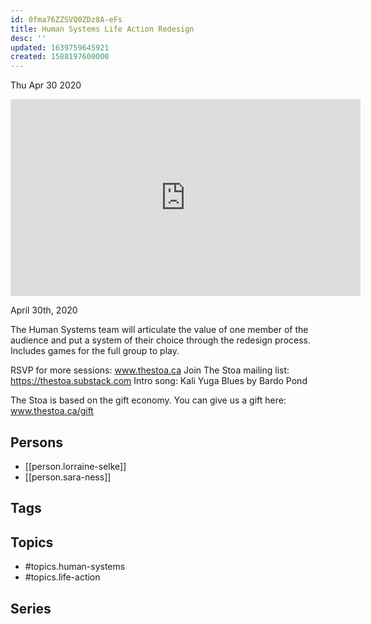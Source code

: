 ```yaml
---
id: 0fma76ZZSVQ0ZDz8A-eFs
title: Human Systems Life Action Redesign
desc: ''
updated: 1639759645921
created: 1588197600000
---
```





Thu Apr 30 2020

<iframe width="560" height="315" src="https://www.youtube.com/embed/LlN2sIWdb_w" title="Human Systems Life Action Redesign w/ Anne-Lorraine Selke & Sara Ness" frameborder="0" allow="accelerometer; autoplay; clipboard-write; encrypted-media; gyroscope; picture-in-picture" allowfullscreen ></iframe>

April 30th, 2020

The Human Systems team will articulate the value of one member of the audience and put a system of their choice through the redesign process. Includes games for the full group to play.

RSVP for more sessions: www.thestoa.ca
Join The Stoa mailing list: https://thestoa.substack.com
Intro song: Kali Yuga Blues by Bardo Pond

The Stoa is based on the gift economy. You can give us a gift here: www.thestoa.ca/gift

## Persons

- [[person.lorraine-selke]]
- [[person.sara-ness]]

## Tags



## Topics

- #topics.human-systems
- #topics.life-action

## Series



